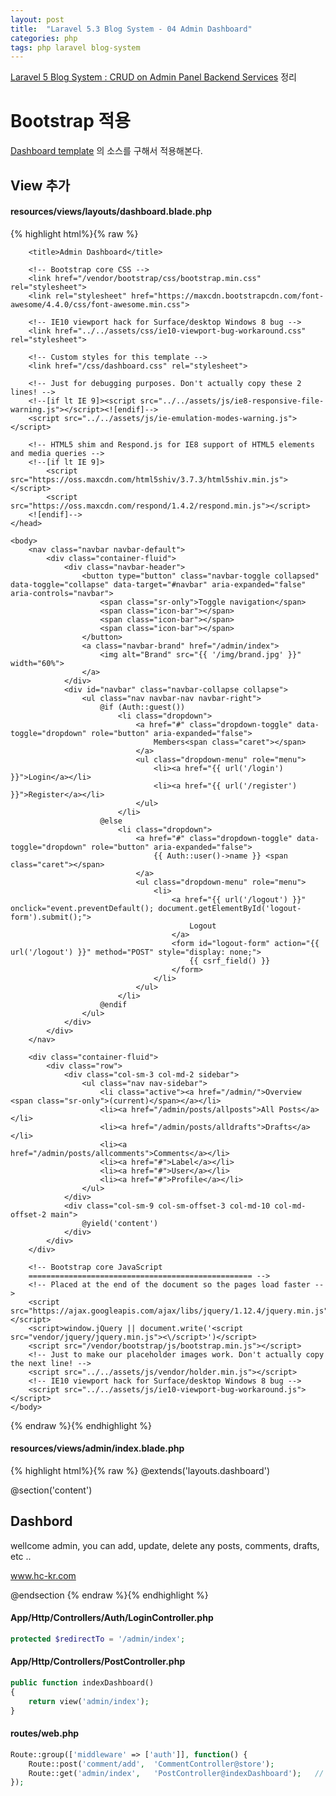 ```yaml
---
layout: post
title:  "Laravel 5.3 Blog System - 04 Admin Dashboard"
categories: php
tags: php laravel blog-system
---
```

[Laravel 5 Blog System : CRUD on Admin Panel Backend Services](http://www.hc-kr.com/2016/11/laravel-5-blog-system-crud-on-admin-panel.html) 정리

# Bootstrap 적용
[Dashboard template](http://getbootstrap.com/examples/dashboard/) 의 소스를 구해서 적용해본다.

## View 추가

#### resources/views/layouts/dashboard.blade.php
{% highlight html%}{% raw %}
<!DOCTYPE html>
<html lang="en">
    <head>
        <meta charset="utf-8">
        <meta http-equiv="X-UA-Compatible" content="IE=edge">
        <meta name="viewport" content="width=device-width, initial-scale=1">
        <!-- The above 3 meta tags *must* come first in the head; any other head content must come *after* these tags -->
        <meta name="description" content="">
        <meta name="author" content="">
        <link rel="icon" href="../../favicon.ico">

        <title>Admin Dashboard</title>

        <!-- Bootstrap core CSS -->
        <link href="/vendor/bootstrap/css/bootstrap.min.css" rel="stylesheet">
        <link rel="stylesheet" href="https://maxcdn.bootstrapcdn.com/font-awesome/4.4.0/css/font-awesome.min.css">

        <!-- IE10 viewport hack for Surface/desktop Windows 8 bug -->
        <link href="../../assets/css/ie10-viewport-bug-workaround.css" rel="stylesheet">

        <!-- Custom styles for this template -->
        <link href="/css/dashboard.css" rel="stylesheet">

        <!-- Just for debugging purposes. Don't actually copy these 2 lines! -->
        <!--[if lt IE 9]><script src="../../assets/js/ie8-responsive-file-warning.js"></script><![endif]-->
        <script src="../../assets/js/ie-emulation-modes-warning.js"></script>

        <!-- HTML5 shim and Respond.js for IE8 support of HTML5 elements and media queries -->
        <!--[if lt IE 9]>
            <script src="https://oss.maxcdn.com/html5shiv/3.7.3/html5shiv.min.js"></script>
            <script src="https://oss.maxcdn.com/respond/1.4.2/respond.min.js"></script>
        <![endif]-->
    </head>

    <body>
        <nav class="navbar navbar-default">
            <div class="container-fluid">
                <div class="navbar-header">
                    <button type="button" class="navbar-toggle collapsed" data-toggle="collapse" data-target="#navbar" aria-expanded="false" aria-controls="navbar">
                        <span class="sr-only">Toggle navigation</span>
                        <span class="icon-bar"></span>
                        <span class="icon-bar"></span>
                        <span class="icon-bar"></span>
                    </button>
                    <a class="navbar-brand" href="/admin/index">
                        <img alt="Brand" src="{{ '/img/brand.jpg' }}" width="60%">
                    </a>
                </div>
                <div id="navbar" class="navbar-collapse collapse">
                    <ul class="nav navbar-nav navbar-right">
                        @if (Auth::guest())
                            <li class="dropdown">
                                <a href="#" class="dropdown-toggle" data-toggle="dropdown" role="button" aria-expanded="false">
                                    Members<span class="caret"></span>
                                </a>
                                <ul class="dropdown-menu" role="menu">
                                    <li><a href="{{ url('/login') }}">Login</a></li>
                                    <li><a href="{{ url('/register') }}">Register</a></li>
                                </ul>
                            </li>
                        @else
                            <li class="dropdown">
                                <a href="#" class="dropdown-toggle" data-toggle="dropdown" role="button" aria-expanded="false">
                                    {{ Auth::user()->name }} <span class="caret"></span>
                                </a>
                                <ul class="dropdown-menu" role="menu">
                                    <li>
                                        <a href="{{ url('/logout') }}" onclick="event.preventDefault(); document.getElementById('logout-form').submit();">
                                            Logout
                                        </a>
                                        <form id="logout-form" action="{{ url('/logout') }}" method="POST" style="display: none;">
                                            {{ csrf_field() }}
                                        </form>
                                    </li>
                                </ul>
                            </li>
                        @endif
                    </ul>
                </div>
            </div>
        </nav>

        <div class="container-fluid">
            <div class="row">
                <div class="col-sm-3 col-md-2 sidebar">
                    <ul class="nav nav-sidebar">
                        <li class="active"><a href="/admin/">Overview <span class="sr-only">(current)</span></a></li>
                        <li><a href="/admin/posts/allposts">All Posts</a></li>
                        <li><a href="/admin/posts/alldrafts">Drafts</a></li>
                        <li><a href="/admin/posts/allcomments">Comments</a></li>
                        <li><a href="#">Label</a></li>
                        <li><a href="#">User</a></li>
                        <li><a href="#">Profile</a></li>
                    </ul>
                </div>
                <div class="col-sm-9 col-sm-offset-3 col-md-10 col-md-offset-2 main">
                    @yield('content')
                </div>
            </div>
        </div>

        <!-- Bootstrap core JavaScript
        ================================================== -->
        <!-- Placed at the end of the document so the pages load faster -->
        <script src="https://ajax.googleapis.com/ajax/libs/jquery/1.12.4/jquery.min.js"></script>
        <script>window.jQuery || document.write('<script src="vendor/jquery/jquery.min.js"><\/script>')</script>
        <script src="/vendor/bootstrap/js/bootstrap.min.js"></script>
        <!-- Just to make our placeholder images work. Don't actually copy the next line! -->
        <script src="../../assets/js/vendor/holder.min.js"></script>
        <!-- IE10 viewport hack for Surface/desktop Windows 8 bug -->
        <script src="../../assets/js/ie10-viewport-bug-workaround.js"></script>
    </body>
</html>
{% endraw %}{% endhighlight %}

#### resources/views/admin/index.blade.php
{% highlight html%}{% raw %}
@extends('layouts.dashboard')

@section('content')
<div class="col-sm-9 main">
    <h2 class="sub-header">Dashbord</h2>
    <div class="table-responsive">
        <p>
            wellcome admin, you can add, update, delete any posts, comments, drafts, etc ..
        </p>
        <p>
            <a href="http://www.hc-kr.com/">www.hc-kr.com</a>
        </p>
    </div>
</div>
@endsection
{% endraw %}{% endhighlight %}

#### App/Http/Controllers/Auth/LoginController.php
```php
protected $redirectTo = '/admin/index';
```

#### App/Http/Controllers/PostController.php
```php
public function indexDashboard()
{
    return view('admin/index');
}
```

#### routes/web.php
```php
Route::group(['middleware' => ['auth']], function() {
    Route::post('comment/add',  'CommentController@store');
    Route::get('admin/index',   'PostController@indexDashboard');   // 추가
});
```
